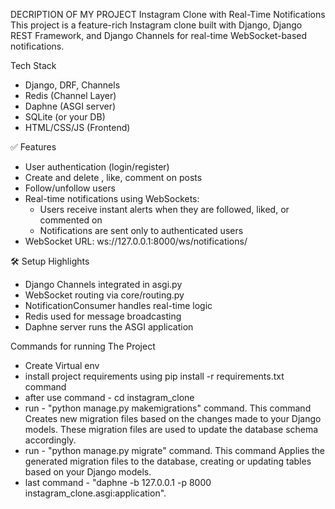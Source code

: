 DECRIPTION OF MY PROJECT
Instagram Clone with Real-Time Notifications
This project is a feature-rich Instagram clone built with Django, Django REST Framework, and Django Channels for real-time WebSocket-based notifications.

Tech Stack
-  Django, DRF, Channels
-  Redis (Channel Layer)
-  Daphne (ASGI server)
-  SQLite (or your DB)
-  HTML/CSS/JS (Frontend)

✅ Features

-  User authentication (login/register)
-  Create and delete , like, comment on posts
-  Follow/unfollow users
-  Real-time notifications using WebSockets:
   * Users receive instant alerts when they are followed, liked, or commented on
   * Notifications are sent only to authenticated users
-  WebSocket URL: ws://127.0.0.1:8000/ws/notifications/

🛠 Setup Highlights

-  Django Channels integrated in asgi.py
-  WebSocket routing via core/routing.py
-  NotificationConsumer handles real-time logic
-  Redis used for message broadcasting
-  Daphne server runs the ASGI application

Commands for running The Project
-  Create Virtual env
-  install project requirements using pip install -r requirements.txt command
-  after use command - cd instagram_clone
-  run - "python manage.py makemigrations" command. This command Creates new migration files based on the changes made to your Django models. These migration files are used to update the database schema accordingly.
-  run - "python manage.py migrate" command. This command Applies the generated migration files to the database, creating or updating tables based on your Django models.
-  last command - "daphne -b 127.0.0.1 -p 8000 instagram_clone.asgi:application".

